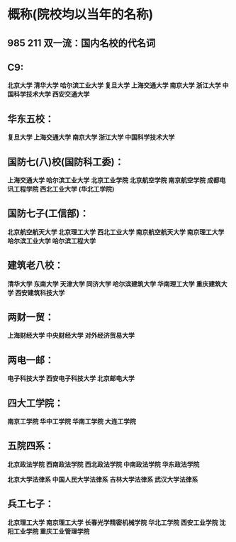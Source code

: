 # 概称(院校均以当年的名称)

## 985 211 双一流：**国内名校的代名词**

## C9:

**北京大学	清华大学	哈尔滨工业大学	复旦大学	上海交通大学	南京大学	浙江大学	中国科学技术大学	西安交通大学**

## 华东五校：

**复旦大学	上海交通大学	南京大学	浙江大学	中国科学技术大学**

## 国防七(八)校(国防科工委)：

**上海交通大学	哈尔滨工业大学	北京工业学院	北京航空学院	南京航空学院	成都电讯工程学院	西北工业大学	(华北工学院)**

## 国防七子(工信部)：

**北京航空航天大学	北京理工大学	西北工业大学	南京航空航天大学	南京理工大学	哈尔滨工业大学	哈尔滨工程大学**

## 建筑老八校：

**清华大学	东南大学	天津大学	同济大学	哈尔滨建筑大学	华南理工大学	重庆建筑大学	西安建筑科技大学**

## 两财一贸：

**上海财经大学	中央财经大学	对外经济贸易大学**

## 两电一邮：

**电子科技大学	西安电子科技大学	北京邮电大学**

## 四大工学院：

**南京工学院	华中工学院	华南工学院	大连工学院**

## 五院四系：

**北京政法学院	西南政法学院	西北政法学院	中南政法学院	华东政法学院**

**北京大学法律系	中国人民大学法律系	吉林大学法律系	武汉大学法律系**

## 兵工七子：

**北京理工大学	南京理工大学	长春光学精密机械学院	华北工学院 	西安工业学院	沈阳工业学院	重庆工业管理学院**





